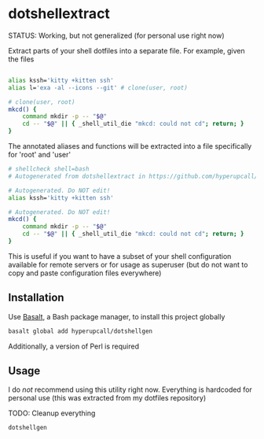 # dotshellextract

STATUS: Working, but not generalized (for personal use right now)

Extract parts of your shell dotfiles into a separate file. For example, given the files

```sh

alias kssh='kitty +kitten ssh'
alias l='exa -al --icons --git' # clone(user, root)

# clone(user, root)
mkcd() {
	command mkdir -p -- "$@"
	cd -- "$@" || { _shell_util_die "mkcd: could not cd"; return; }
}
```

The annotated aliases and functions will be extracted into a file specifically for 'root' and 'user'

```sh
# shellcheck shell=bash
# Autogenerated from dotshellextract in https://github.com/hyperupcall/dotshellextract

# Autogenerated. Do NOT edit!
alias kssh='kitty +kitten ssh'

# Autogenerated. Do NOT edit!
mkcd() {
	command mkdir -p -- "$@"
	cd -- "$@" || { _shell_util_die "mkcd: could not cd"; return; }
}
```

This is useful if you want to have a subset of your shell configuration available for remote servers or for usage as superuser (but do not want to copy and paste configuration files everywhere)

## Installation

Use [Basalt](https://github.com/hyperupcall/basalt), a Bash package manager, to install this project globally

```sh
basalt global add hyperupcall/dotshellgen
```

Additionally, a version of Perl is required

## Usage

I do _not_ recommend using this utility right now. Everything is hardcoded for personal use (this was extracted from my dotfiles repository)

TODO: Cleanup everything

```sh
dotshellgen
```
